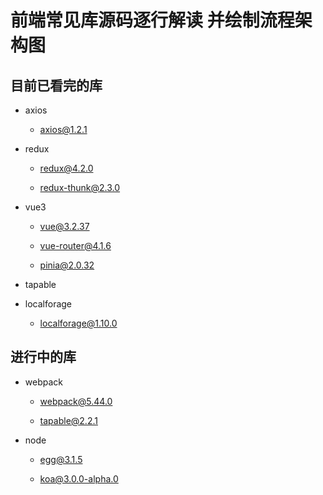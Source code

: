 # 前端常见库源码逐行解读 并绘制流程架构图

## 目前已看完的库

- axios

  - [axios@1.2.1](https://github.com/YeahDreamItPossible/SourceCodeAnalyser/blob/main/axios%401.2.1/axios.js)

- redux

  - [redux@4.2.0](https://github.com/YeahDreamItPossible/SourceCodeAnalyser/blob/main/redux%404.2.0/redux.js)

  - [redux-thunk@2.3.0](https://github.com/YeahDreamItPossible/SourceCodeAnalyser/blob/main/redux-thunk%402.3.0/index.js)

- vue3

  - [vue@3.2.37](https://github.com/YeahDreamItPossible/SourceCodeAnalyser/blob/main/vue%403.2.37/vue.global.js)

  - [vue-router@4.1.6](https://github.com/YeahDreamItPossible/SourceCodeAnalyser/blob/main/vue-router%404.1.6/vue-router.global.js)

  - [pinia@2.0.32](https://github.com/YeahDreamItPossible/SourceCodeAnalyser/blob/main/pinia%402.0.32/pinia.iife.js)

  <!-- - [vuex@4.0.2]() -->

- tapable

- localforage

  - [localforage@1.10.0](https://github.com/YeahDreamItPossible/SourceCodeAnalyser/blob/main/js/localforage%401.10.0/dist/localforage.js)


## 进行中的库

- webpack

  - [webpack@5.44.0]()

  - [tapable@2.2.1]()

- node

  - [egg@3.1.5]()

  - [koa@3.0.0-alpha.0]()